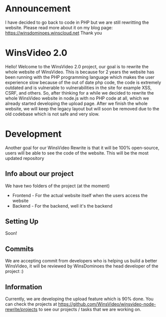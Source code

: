 # Announcement
I have decided to go back to code in PHP but we are still rewritting the website. 
Please read more about it on my blog page: https://winsdominoes.winscloud.net 
Thank you

# WinsVideo 2.0
Hello! Welcome to the WinsVideo 2.0 project, our goal is to rewrite the whole website of WinsVideo. This is because for 2 years the website has been running with the PHP programming language which makes the user experience slow because of the out of date php code, the code is extremely outdated and is vulnerable to vulnerabilities in the site for example XSS, CSRF, and others. So, after thinking for a while we decided to rewrite the whole WinsVideo website in node.js with no PHP code at all, which we already started developing the upload page. After we finish the whole website, we will keep the legacy layout but will soon be removed due to the old codebase which is not safe and very slow. 

# Development
Another goal for our WinsVideo Rewrite is that it will be 100% open-source, users will be able to see the code of the website. This will be the most updated repository 
## Info about our project
We have two folders of the project (at the moment)
- Frontend - For the actual website itself when the users access the website 
- Backend - For the backend, well it's the backend

## Setting Up
Soon!

## Commits
We are accepting commit from developers who is helping us build a better WinsVideo, it will be reviewed by WinsDominoes the head developer of the project :)

## Information
Currently, we are developing the upload feature which is 90% done. You can check the projects at https://github.com/WinsVideo/winsvideo-node-rewrite/projects to see our projects / tasks that we are working on. 
